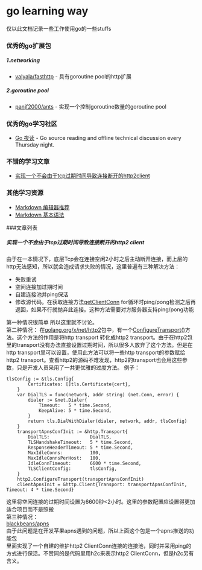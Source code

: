 # go learning way

仅以此文档记录一些工作使用go的一些stuffs





### 优秀的go扩展包  
##### 1.networking     
- [valyala/fasthttp](https://github.com/valyala/fasthttp)  - 具有goroutine pool的http扩展

##### 2.goroutine pool
- [panjf2000/ants](https://github.com/panjf2000/ants/)  - 实现一个控制goroutine数量的goroutine pool  

### 优秀的go学习社区
- [Go 夜读](https://github.com/developer-learning/night-reading-go/)  - Go source reading and offline technical discussion every Thursday night.  

### 不错的学习文章
- [实现一个不会由于tcp过期时间导致连接断开的http2client](#httpclient)

### 其他学习资源
- [Markdown 编辑器推荐](https://github.com/wizardforcel/markdown-simple-world/blob/master/1.md)  
- [Markdown 基本语法](https://github.com/younghz/Markdown)  


###文章列表

##### <span id="httpclient">实现一个不会由于tcp过期时间导致连接断开的http2 client</span> 
由于在一本情况下，底层Tcp会在连接空闲2小时之后主动断开连接，而上层的http无法感知，所以就会造成请求失败的情况，这里普遍有三种解决方法：

- 失败重试
- 空间连接加过期时间
- 自建连接池并ping保活
- 修改源代码。在获取连接方法[getClientConn](https://github.com/golang/net/blob/master/http2/client_conn_pool.go#L16) for循环时ping/pong检测之后再返回，如果不行就抛弃此连接。这种方法需要对方服务器支持ping/pong功能

第一种情况很简单 所以这里就不讨论。   
第二种情况：
  在[golang.org/x/net/http2](https://godoc.org/golang.org/x/net/http2)包中，有一个[ConfigureTransport()](https://github.com/golang/net/blob/master/http2/transport.go#L125)方法。这个方法的作用是将http transport 转化成http2 transport。由于在http2包里的transport没有办法直接设置过期时间，所以很多人放弃了这个方法。但是在http transport里可以设置，使用此方法可以将一些http transport的参数赋给http2 transport。查看http2的源码不难发现，http2的transport也会用这些参数，只是开发人员采用了一共更优雅的过度方法。
  例子：

	tlsConfig := &tls.Config{
			Certificates: []tls.Certificate{cert},
		}
		var DialTLS = func(network, addr string) (net.Conn, error) {
			dialer := &net.Dialer{
				Timeout:   5 * time.Second,
				KeepAlive: 5 * time.Second,
			}
			return tls.DialWithDialer(dialer, network, addr, tlsConfig)
		}
		transportApnsConfInit := &http.Transport{
			DialTLS:               DialTLS,
			TLSHandshakeTimeout:   5 * time.Second,
			ResponseHeaderTimeout: 5 * time.Second,
			MaxIdleConns:          100,
			MaxIdleConnsPerHost:   100,
			IdleConnTimeout:       6600 * time.Second,
			TLSClientConfig:       tlsConfig,
		}
		http2.ConfigureTransport(transportApnsConfInit)
		clientApnsInit = &http.Client{Transport: transportApnsConfInit, Timeout: 4 * time.Second}
  这里将空闲连接的过期时间设置为6600秒<2小时。这里的参数配置应设置得更加适合项目而不是照搬   
第三种情况：   
 [blackbeans/apns](https://github.com/blackbeans/apns)     
 由于此问题是在开发苹果apns遇到的问题，所以上面这个包是一个apns推送的功能包    
 里面实现了一个自建的维护http2 ClientConn连接的连接池，同时并采用ping的方式进行保活。不赞同的是代码里用h2c来表示http2 ClientConn，但是h2c另有含义。

